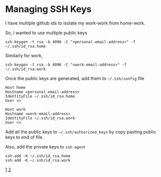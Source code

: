 # Managing SSH Keys

I have multiple github ids to isolate my work-work from home-work.

So, I wanted to use multiple public keys 

```
ssh-keygen -t rsa -b 4096 -C "<personal-email-address>" -f ~/.ssh/id_rsa.home
```
Similarly for work,
```
ssh-keygen -t rsa -b 4096 -C "<work-email-address>" -f ~/.ssh/id_rsa.work
```

Once the public keys are generated, add them to `~/.ssh/config` file

```
Host home
Hostname <personal-email-address>
IdentityFile ~/.ssh/id_rsa.home
User <>

Host work
Hostname <work-email-address>
IdentityFile ~/.ssh/id_rsa.work
User <>
```

Add all the public keys to `~/.ssh/authorized_keys` by copy pasting public keys to end of file.

Also, add the private keys to `ssh-agent`

```
ssh-add -K ~/.ssh/id_rsa.home
ssh-add -K ~/.ssh/id_rsa.work
```

[1](https://serverfault.com/questions/221760/multiple-public-keys-for-one-user)
[2](https://help.github.com/articles/generating-a-new-ssh-key-and-adding-it-to-the-ssh-agent/#adding-your-ssh-key-to-the-ssh-agent)